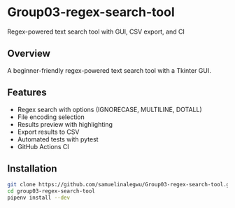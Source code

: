 # Group03-regex-search-tool
Regex-powered text search tool with GUI, CSV export, and CI

## Overview
A beginner-friendly regex-powered text search tool with a Tkinter GUI.

## Features
- Regex search with options (IGNORECASE, MULTILINE, DOTALL)
- File encoding selection
- Results preview with highlighting
- Export results to CSV
- Automated tests with pytest
- GitHub Actions CI

## Installation
```bash
git clone https://github.com/samuelinalegwu/Group03-regex-search-tool.git
cd group03-regex-search-tool
pipenv install --dev

